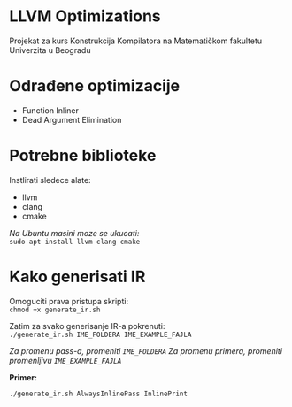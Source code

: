 # LLVM Optimizations

Projekat za kurs Konstrukcija Kompilatora na Matematičkom fakultetu Univerzita u Beogradu

# Odrađene optimizacije

- Function Inliner
- Dead Argument Elimination

# Potrebne biblioteke
Instlirati sledece alate:
- llvm
- clang
- cmake

_Na Ubuntu masini moze se ukucati:_ <br>
`sudo apt install llvm clang cmake`

# Kako generisati IR

Omoguciti prava pristupa skripti: <br>
`chmod +x generate_ir.sh`
<br>

Zatim za svako generisanje IR-a pokrenuti: <br>
`./generate_ir.sh IME_FOLDERA IME_EXAMPLE_FAJLA`

_Za promenu pass-a, promeniti `IME_FOLDERA`_
_Za promenu primera, promeniti promenljivu `IME_EXAMPLE_FAJLA`_

<b>
Primer: </b><br>

`./generate_ir.sh AlwaysInlinePass InlinePrint`
